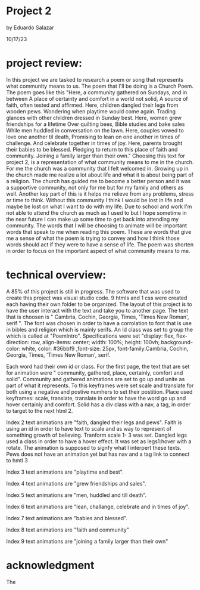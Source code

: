 # Project 2

by Eduardo Salazar

10/17/23



# project review:

In this project we are tasked to research a poem or song that represents what community means to us. The poem that I'll be doing is a Church Poem. The poem goes like this "Here, a community gathered on Sundays, and in between A place of certainty and comfort in a world not solid, A source of faith, often tested and affirmed. Here, children dangled their legs from wooden pews. Wondering when playtime would come again. Trading glances with other children dressed in Sunday best. Here, women grew friendships for a lifetime Over quilting bees, Bible studies and bake sales While men huddled in conversation on the lawn. Here, couples vowed to love one another til death, Promising to lean on one another in times of challenge. And celebrate together in times of joy. Here, parents brought their babies to be blessed. Pledging to return to this place of faith and community. Joining a family larger than their own." Choosing this text for project 2, is a representation of what community means to me in the church. For me the church was a community that I felt welcomed in. Growing up in the church made me realize a lot about life and what it is about being part of a religion. The church has guided me to become a better person and it was a supportive community, not only for me but for my family and others as well. Another key part of this is it helps me relieve from any problems, stress or time to think. Without this community I think I would be lost in life and maybe be lost on what I want to do with my life. Due to school and work I'm not able to attend the church as much as I used to but I hope sometime in the near future I can make up some time to get back into attending my community. The words that I will be choosing to animate will be important words that speak to me when reading this poem. These are words that give me a sense of what the poem is trying to convey and how I think those words should act if they were to have a sense of life. The poem was shorten in order to focus on the important aspect of what community means to me. 

# technical overview:

A 85% of this project is still in progress. The software that was used to create this project was visual studio code. 9 htmls and 1 css were created each having their own folder to be organized. The layout of this project is to have the user interact with the text and take you to another page. The text that is choosen is " Cambria, Cochin, Georgia, Times, 'Times New Roman', serif ". The font was chosen in order to have a corrolation to font that is use in bibles and religion which is mainly serifs. An Id class was set to group the which is called at "PoemIntro". Specifications were set "display: flex, flex-direction: row,  align-items: center; width: 100%; height: 100vh; background-color: white, color: #36bbf9 ,font-size: 25px, font-family:Cambria, Cochin, Georgia, Times, 'Times New Roman', serif.


Each word had their own id or class. For the first page, the text that are set for animation were " community, gathered, place, certainly, comfort and solid". Community and gathered animations are set to go up and unite as part of what it represents. To this keyframes were set scale and translate for both using a negative and postive numhers to set their postition. Place used keyframes: scale, translate, translate in order to have the word go up and hover certainly and comfort. Solid has a div class with a nav, a tag, in order to target to the next html 2. 

Index 2 text animations are "faith, dangled their legs and pews". Faith is using an id in order to have text to scale and as way to represent of something growth of believing. Tranform scale 1- 3 was set. Dangled legs used a class in order to have a hover effect. It was set as legs1:hover with a rotate. The animation is supposed to signfy what I interpert these texts. Pews does not have an animation yet but has nav and a tag link to connect to hmtl 3

Index 3 text animations are "playtime and best". 

Index 4 text animations are "grew friendships and sales".

Index 5 text animations are "men, huddled and till death". 

Index 6 text animations are "lean, challange, celebrate and in times of joy". 

Index 7 text animations are "babies and blessed". 

Index 8 text animations are "faith and community"

Index 9 text animations are "joining a family larger than their own"



# acknowledgment

The 
